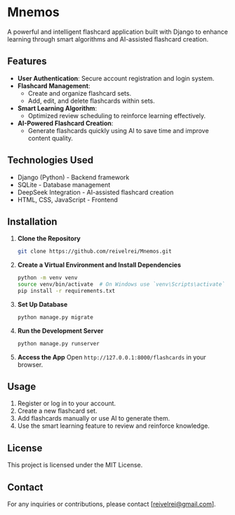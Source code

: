 # Mnemos

A powerful and intelligent flashcard application built with Django to enhance learning through smart algorithms and AI-assisted flashcard creation.

## Features

- **User Authentication**: Secure account registration and login system.
- **Flashcard Management**:
  - Create and organize flashcard sets.
  - Add, edit, and delete flashcards within sets.
- **Smart Learning Algorithm**:
  - Optimized review scheduling to reinforce learning effectively.
- **AI-Powered Flashcard Creation**:
  - Generate flashcards quickly using AI to save time and improve content quality.

## Technologies Used
- Django (Python) - Backend framework
- SQLite - Database management
- DeepSeek Integration - AI-assisted flashcard creation
- HTML, CSS, JavaScript - Frontend

## Installation

1. **Clone the Repository**
   ```sh
   git clone https://github.com/reivelrei/Mnemos.git
   ```
2. **Create a Virtual Environment and Install Dependencies**
   ```sh
   python -m venv venv
   source venv/bin/activate  # On Windows use `venv\Scripts\activate`
   pip install -r requirements.txt
   ```
3. **Set Up Database**
   ```sh
   python manage.py migrate
   ```
4. **Run the Development Server**
   ```sh
   python manage.py runserver
   ```
5. **Access the App**
   Open `http://127.0.0.1:8000/flashcards` in your browser.

## Usage
1. Register or log in to your account.
2. Create a new flashcard set.
3. Add flashcards manually or use AI to generate them.
4. Use the smart learning feature to review and reinforce knowledge.
   
## License
This project is licensed under the MIT License.

## Contact
For any inquiries or contributions, please contact [reivelrei@gmail.com].
